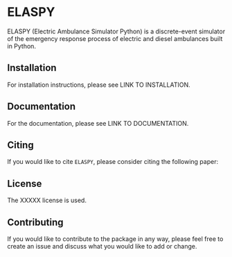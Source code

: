 # ELASPY

ELASPY (Electric Ambulance Simulator Python) is a discrete-event simulator of the emergency response process of electric and diesel ambulances built in Python.

## Installation

For installation instructions, please see LINK TO INSTALLATION.

## Documentation

For the documentation, please see LINK TO DOCUMENTATION.

## Citing

If you would like to cite ``ELASPY``, please consider citing the following paper:  

## License

The XXXXX license is used.

## Contributing

If you would like to contribute to the package in any way, please feel free to create an issue and discuss what you would like to add or change.